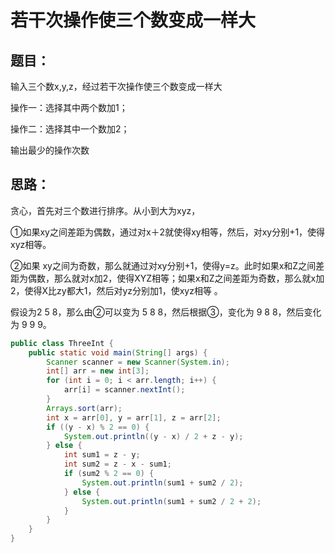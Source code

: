 # 若干次操作使三个数变成一样大

## 题目：

输入三个数x,y,z，经过若干次操作使三个数变成一样大

操作一：选择其中两个数加1；

操作二：选择其中一个数加2；

输出最少的操作次数

## 思路：

贪心，首先对三个数进行排序。从小到大为xyz，

①如果xy之间差距为偶数，通过对x＋2就使得xy相等，然后，对xy分别+1，使得xyz相等。

②如果 xy之间为奇数，那么就通过对xy分别+1，使得y=z。此时如果x和Z之间差距为偶数，那么就对x加2，使得XYZ相等；如果x和Z之间差距为奇数，那么就x加2，使得X比zy都大1，然后对yz分别加1，使xyz相等 。

假设为2 5 8，那么由②可以变为 5 8 8，然后根据③，变化为 9 8 8，然后变化为 9 9 9。

````Java
public class ThreeInt {
    public static void main(String[] args) {
        Scanner scanner = new Scanner(System.in);
        int[] arr = new int[3];
        for (int i = 0; i < arr.length; i++) {
            arr[i] = scanner.nextInt();
        }
        Arrays.sort(arr);
        int x = arr[0], y = arr[1], z = arr[2];
        if ((y - x) % 2 == 0) {
            System.out.println((y - x) / 2 + z - y);
        } else {
            int sum1 = z - y;
            int sum2 = z - x - sum1;
            if (sum2 % 2 == 0) {
                System.out.println(sum1 + sum2 / 2);
            } else {
                System.out.println(sum1 + sum2 / 2 + 2);
            }
        }
    }
}
````
